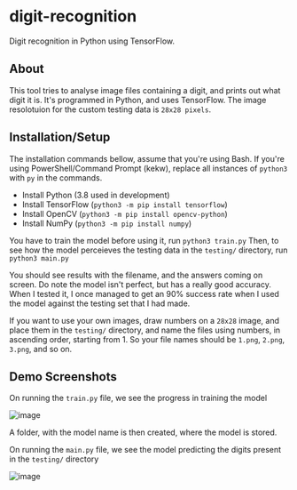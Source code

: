# digit-recognition
Digit recognition in Python using TensorFlow.

## About
This tool tries to analyse image files containing a digit, and prints out what digit it is.
It's programmed in Python, and uses TensorFlow.
The image resolotuion for the custom testing data is `28x28 pixels`.

## Installation/Setup
The installation commands bellow, assume that you're using Bash. If you're using PowerShell/Command Prompt (kekw), replace all instances of `python3` with `py` in the commands.

+ Install Python (3.8 used in development)
+ Install TensorFlow (`python3 -m pip install tensorflow`)
+ Install OpenCV (`python3 -m pip install opencv-python`)
+ Install NumPy (`python3 -m pip install numpy`)

You have to train the model before using it, run `python3 train.py`
Then, to see how the model perceieves the testing data in the `testing/` directory, run `python3 main.py`

You should see results with the filename, and the answers coming on screen.
Do note the model isn't perfect, but has a really good accuracy. When I tested it, I once managed to get an 90% success rate when I used the model 
against the testing set that I had made.

If you want to use your own images, draw numbers on a `28x28` image, and place them in the `testing/` directory, and name the files using numbers, in ascending order,
starting from 1. So your file names should be `1.png`, `2.png`, `3.png`,  and so on.

## Demo Screenshots
On running the `train.py` file, we see the progress in training the model

![image](https://user-images.githubusercontent.com/97091148/213222797-04218e1e-f5d5-4f49-80e2-5b3d0f1d7019.png)

A folder, with the model name is then created, where the model is stored.

On running the `main.py` file, we see the model predicting the digits present in the `testing/` directory

![image](https://user-images.githubusercontent.com/97091148/213223758-3f88095e-146e-4da3-ad2b-567ec06ad35e.png)
